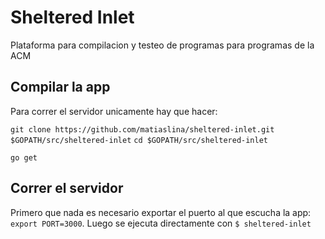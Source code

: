 # Sheltered Inlet

Plataforma para compilacion y testeo de programas para programas de la ACM

## Compilar la app

Para correr el servidor unicamente hay que hacer:

`git clone https://github.com/matiaslina/sheltered-inlet.git $GOPATH/src/sheltered-inlet`
`cd $GOPATH/src/sheltered-inlet`

`go get`

## Correr el servidor

Primero que nada es necesario exportar el puerto al que escucha la app: `export PORT=3000`. Luego se ejecuta directamente con `$ sheltered-inlet`
